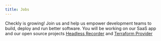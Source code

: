 ```yaml
---
title: Jobs
---
```


Checkly is growing! Join us and help us empower development teams
to build, deploy and run better software. You will be working on our SaaS app and our open source
projects [Headless Recorder](https://github.com/checkly/headless-recorder) and [Terraform Provider](https://registry.terraform.io/providers/checkly/checkly/latest/docs)
